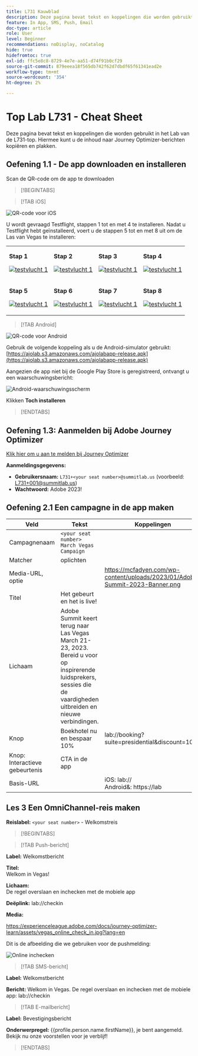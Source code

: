 ```yaml
---
title: L731 Kauwblad
description: Deze pagina bevat tekst en koppelingen die worden gebruikt in het Lab van de L731-top.
feature: In App, SMS, Push, Email
doc-type: article
role: User
level: Beginner
recommendations: noDisplay, noCatalog
hide: true
hidefromtoc: true
exl-id: ffc5e8c8-8729-4e7e-aa51-d74f91b0cf29
source-git-commit: 879eeea18f565db742f62d7dbdf65f61341ead2e
workflow-type: tm+mt
source-wordcount: '354'
ht-degree: 2%

---
```


# Top Lab L731 - Cheat Sheet

Deze pagina bevat tekst en koppelingen die worden gebruikt in het Lab van de L731-top. Hiermee kunt u de inhoud naar Journey Optimizer-berichten kopiëren en plakken.

## Oefening 1.1 - De app downloaden en installeren

Scan de QR-code om de app te downloaden

>[!BEGINTABS]

>[!TAB iOS]

![QR-code voor iOS](/help/assets/lab731-ios-qr-code.png)

U wordt gevraagd Testflight, stappen 1 tot en met 4 te installeren. Nadat u Testflight hebt geïnstalleerd, voert u de stappen 5 tot en met 8 uit om de Las van Vegas te installeren:

<table>
<tr>
</tr>
<tr>
<td>
 <div>
      <p>
      <b>Stap 1 </b>
      <p>
      <a href="Step 1">
        <img alt="testvlucht 1" src="../assets/l731-ios-install/ios-install-1.png"/>
      </a>
      </div>
  </td>
  <td>
 <div>
      <p>
      <b>Stap 2 </b>
      <p>
      <a href="Step 2">
        <img alt="testvlucht 1" src="../assets/l731-ios-install/ios-install-2.PNG"/>
      </a>
      </div>
  </td>
  <td>
 <div>
      <p>
      <b>Stap 3 </b>
      <p>
      <a href="Step 3">
        <img alt="testvlucht 1" src="../assets/l731-ios-install/ios-install-3.PNG"/>
      </a>
      </div>
  </td>
  <td>
 <div>
      <p>
      <b>Stap 4 </b>
      <p>
      <a href="Step 4" 3>
        <img alt="testvlucht 1" src="../assets/l731-ios-install/ios-install-4.PNG"/>
      </a>
      </div>
  </td>
  </tr>
  <tr>
<td>
 <div>
      <p>
      <b>Stap 5 </b>
      <p>
      <a href="Step 5">
        <img alt="testvlucht 1" src="../assets/l731-ios-install/ios-install-5.PNG"/>
      </a>
      </div>
  </td>
  <td>
 <div>
      <p>
      <b>Stap 6 </b>
      <p>
      <a href="Step 6">
        <img alt="testvlucht 1" src="../assets/l731-ios-install/ios-install-6.PNG"/>
      </a>
      </div>
  </td>
  <td>
 <div>
      <p>
      <b>Stap 7 </b>
      <p>
      <a href="Step 7">
        <img alt="testvlucht 1" src="../assets/l731-ios-install/ios-install-7.PNG"/>
      </a>
      </div>
  </td>
  <td>
 <div>
      <p>
      <b>Stap 8 </b>
      <p>
      <a href="Step 8">
        <img alt="testvlucht 1" src="../assets/l731-ios-install/ios-install-8.PNG"/>
      </a>
      </div>
  </td>
  </tr>
</table>

>[!TAB Android]

![QR-code voor Android](/help/assets/lab731-android-qr-code.png)

Gebruik de volgende koppeling als u de Android-simulator gebruikt: [https://ajolab.s3.amazonaws.com/ajolabapp-release.apk](https://ajolab.s3.amazonaws.com/ajolabapp-release.apk)

Aangezien de app niet bij de Google Play Store is geregistreerd, ontvangt u een waarschuwingsbericht:

![Android-waarschuwingsscherm](/help/assets/lab731-install-android.png)

Klikken **Toch installeren**

>[!ENDTABS]

## Oefening 1.3: Aanmelden bij Adobe Journey Optimizer

[Klik hier om u aan te melden bij Journey Optimizer](https://experience.adobe.com/#/@techmarketingdemos/sname:summit-2023-ajo-lab/journey-optimizer/home)

**Aanmeldingsgegevens:**

* **Gebruikersnaam:** `L731+<your seat number>@summitlab.us` (voorbeeld: L731+001@summitlab.us)
* **Wachtwoord:** Adobe 2023!


## Oefening 2.1 Een campagne in de app maken

| Veld | Tekst | Koppelingen |
|----|----|----|
| Campagnenaam | `<your seat number> March Vegas Campaign` |  |
| Matcher | oplichten |  |
| Media-URL, optie |  | https://mcfadyen.com/wp-content/uploads/2023/01/Adobe-Summit-2023-Banner.png |
| Titel | Het gebeurt en het is live! |  |
| Lichaam | Adobe Summit keert terug naar Las Vegas March 21-23, 2023. Bereid u voor op inspirerende luidsprekers, sessies die de vaardigheden uitbreiden en nieuwe verbindingen. |  |
| Knop | Boekhotel nu en bespaar 10% | lab://booking?suite=presidential&amp;discount=10 |
| Knop: Interactieve gebeurtenis | CTA in de app |  |
| Basis-URL |  | iOS: lab:// <br>Android&amp;: https://lab |


## Les 3 Een OmniChannel-reis maken

**Reislabel:**
`<your seat number>` - Welkomstreis

>[!BEGINTABS]

>[!TAB Push-bericht]

**Label:**
Welkomstbericht

**Titel:**\
Welkom in Vegas!

**Lichaam:**\
De regel overslaan en inchecken met de mobiele app

**Deëplink:** lab://checkin

**Media:**

https://experienceleague.adobe.com/docs/journey-optimizer-learn/assets/vegas_online_check_in.jpg?lang=en


Dit is de afbeelding die we gebruiken voor de pushmelding:

![Online inchecken](/help/assets/vegas_online_check_in.jpg)

>[!TAB SMS-bericht]

**Label:**
Welkomstbericht

**Bericht:**
Welkom in Vegas. De regel overslaan en inchecken met de mobiele app: lab://checkin

>[!TAB E-mailbericht]

**Label:**
Bevestigingsbericht

**Onderwerpregel:**
{{profile.person.name.firstName}}, je bent aangemeld. Bekijk nu onze voorstellen voor je verblijf!

>[!ENDTABS]
